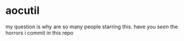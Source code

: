 # aocutil

my question is why are so many people starring this. have you *seen* the horrors i commit in this repo
